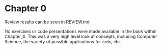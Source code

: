 # Chapter 0

Review results can be seen in REVIEW.md

No exercises or code presentations were made available in the book within Chapter_0. This was a very high level look at concepts, including Computer Science, the variety of possible applications for `code`, etc.
